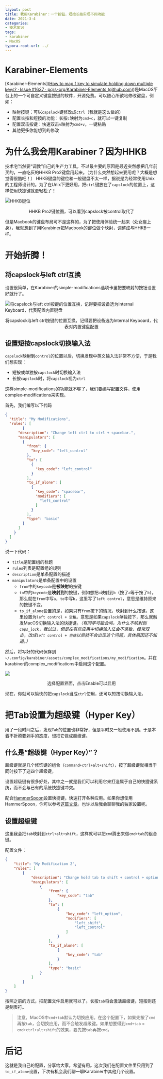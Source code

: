 ```yaml
---
layout: post
title: 我用Karabiner：一个按钮，短按长按实现不同功能
date: 2021-3-4
categories:
- 技术笔记
tags:
- karabiner
- MacOS
typora-root-url: ../
---
```


# Karabiner-Elements
[Karabiner-Elements]([How to map 1 key to simulate holding down multiple keys? · Issue #1637 · pqrs-org/Karabiner-Elements (github.com)](https://github.com/pqrs-org/Karabiner-Elements/issues/1637))是MacOS平台上的一个可自定义键盘按键的软件，开源免费。可以随心所欲地修改键盘，例如：

- 映射按键：可以`capslock`键修改成`ctrl`（我就是这么做的）
- 配置长按和短按的功能：长按`c`映射为`cmd+c`，就可以一键复制
- 配置双击按键：快速双击`v`映射为`cmd+v`，一键粘贴
- 其他更多你能想到的修改

# 为什么我会用Karabiner？因为HHKB
技术宅当然要“调教”自己的生产力工具。不过最主要的原因是最近突然想把几年前买的，一直吃灰的HHKB Pro2键盘用起来。（为什么突然想起来要用呢？大概是想觉得很酷吧！）
HHKB键盘的键位和一般键盘不太一样，据说是为经常使用Unix的工程师设计的。为了在Unix下更好用，把`ctrl`键放在了`capslock`的位置上，这样使用快捷键就更轻松了！

![HHKB键位](/assets/img/post/karabiner-1.png)

<center color=gray>HHKB Pro2键位图，可以看到capslock被control取代了</center>

但是Macbook的键盘布局可不是这样的，为了把使用体验统一起来（处女座上身），我就想到了用Karabiner把Macbook的键位做个映射，调整成与HHKB一样。

# 开始折腾！

## 将capslock与left ctrl互换

设置很简单，在Karabiner的simple-modifications选项卡里把要映射的按钮设置好就行了。

![将capslock与left ctrl按键的位置互换，记得要把设备选为Internal Keyboard，代表配置内置键盘](/assets/img/post/karabiner-2.png)

<center color=gray>将capslock与left ctrl按键的位置互换，记得要把设备选为Internal Keyboard，代表对内置键盘配置</center>

## 设置短按capslock切换输入法

`capslock`映射到`control`的位置以后，切换发现中英文输入法非常不方便，于是我们想实现：

- 短按或单独按`capslock`时切换输入法
- 长按`capslock`时，将`capslock`视为`ctrl`

这样simple-modifications的功能就不够了，我们要编写配置文件，使用complex-modifications来实现。

首先，我们编写以下代码

```json
{
  "title": "My Modifications",
  "rules": [
        {
      "description": "Change left ctrl to ctrl + spacebar.",
      "manipulators": [
        {
          "from": {
            "key_code": "left_control"
          },
          "to": [
            {
              "key_code": "left_control"
            }
          ],
          "to_if_alone": [
            {
              "key_code": "spacebar",
              "modifiers": [
                "left_control"
              ]
            }
          ],
          "type": "basic"
        }
      ]
    }
  ]
}

```

说一下代码：

- `title`是配置组的标题
- `rules`列表是配置组的规则
- `description`是单条配置的描述
- `manipulators`是单条配置中的设置
  - `from`中的`keycode`是**被映射**的按键
  - `to`中的`keycode`是**映射到**的按键，例如想把`a`映射到`b`（按了`a`等于按了`b`），那么就在`from`中写`a`，`to`中写`b`，这里写了`left control`，意思是维持原来的按键不变。
  - `to_if_alone`设置的是，如果只有`from`按下的情况，映射到什么按键。这里设置为`left control + 空格`。意思是如果`capslock`单独按下，那么就触发MacOS切换输入法的快捷键。*（有同学可能会问，为什么不映射到`caps_lock`，我试过，但是在有些应用中切换输入法会不灵敏，经常双击，改成`left control + 空格`以后就不会出现这个问题，具体原因还不知道。）*

然后，将写好的代码保存到` ~/.config/karabiner/assets/complex_modifications/my_modification`。并在karabiner的complex_modifications中启用这个配置。

![](/assets/img/post/karabiner-3.png)

<center font=gray>选择配置界面，点击Enable可以启用</center>

现在，你就可以愉快的把`capslock`当成`ctrl`使用，还可以短按切换输入法。

# 把Tab设置为超级键（Hyper Key）

用了一段时间之后，发现`Tab`的位置也非常好，但是平时又一般使用不到。于是本着不折腾要剁手的态度，想把它做成超级键。

## 什么是“超级键（Hyper Key）”？

超级键就是几个修饰键的组合（`command+ctrl+alt+shift`），按了超级键就相当于同时按下了这四个超级键。

设置超级键有很多好处，其中之一就是我们可以利用它来打造属于自己的快捷键系统，而不会与已有的系统快捷键冲突。

配合[HammerSpoon](https://www.hammerspoon.org/go/)设置快捷键，快速打开各种应用。如果你想使用HammerSpoon，你可以参考[这篇文章](https://sspai.com/post/53992)。也许以后我会聊聊我的独家设置呢。

## 设置超级键

这里我会把`tab`映射到`ctrl+alt+shift`，这样就可以把`cmd`腾出来做`cmd+tab`的组合键。

配置文件：

```json
{
    "title": "My Modification 2",
    "rules": [
        {
            "description": "Change hold tab to shift + control + option.",
            "manipulators": [
                {
                    "from": {
                        "key_code": "tab"
                    },
                    "to": [
                        {
                            "key_code": "left_option",
                            "modifiers": [
                                "left_shift",
                                "left_control"
                            ]
                        }
                    ],
                    "to_if_alone": [
                        {
                            "key_code": "tab"
                        }
                    ],
                    "type": "basic"
                }
            ]
        }
    ]
}
```

按照之前的方式，把配置文件启用就可以了。长按`tab`将会激活超级键，短按则还是制表符。

> 注意，MacOS中`cmd+tab`默认为切换应用。在这个配置下，如果先按了`cmd`再按`tab`，会切换应用，而不会触发超级键。如果想要得到`cmd+tab` = `cmd+ctrl+alt+shift`的效果，要先按`tab`再按`cmd`。

# 后记

这就是我自己的配置，分享给大家，希望有用。这次我们在配置文件里只用到了`to_if_alone`设置，下次有机会我们聊一聊Karabiner中其他几个设置。

